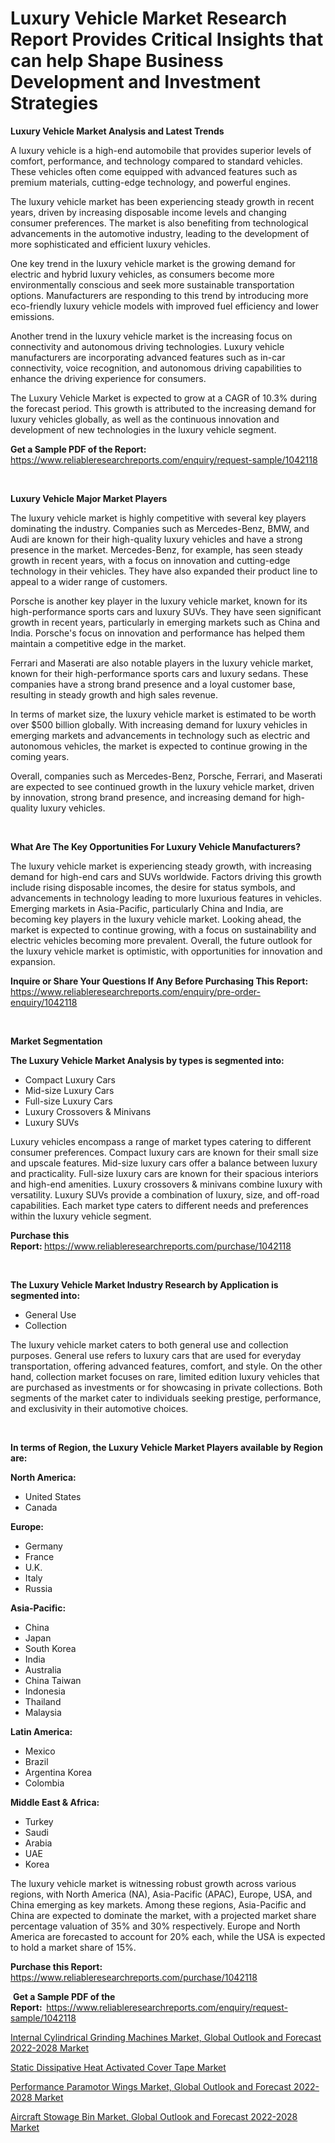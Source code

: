 <p><h1>Luxury Vehicle Market Research Report Provides Critical Insights that can help Shape Business Development and Investment Strategies</h1></p><p><strong>Luxury Vehicle Market Analysis and Latest Trends</strong></p>
<p><p>A luxury vehicle is a high-end automobile that provides superior levels of comfort, performance, and technology compared to standard vehicles. These vehicles often come equipped with advanced features such as premium materials, cutting-edge technology, and powerful engines.</p><p>The luxury vehicle market has been experiencing steady growth in recent years, driven by increasing disposable income levels and changing consumer preferences. The market is also benefiting from technological advancements in the automotive industry, leading to the development of more sophisticated and efficient luxury vehicles.</p><p>One key trend in the luxury vehicle market is the growing demand for electric and hybrid luxury vehicles, as consumers become more environmentally conscious and seek more sustainable transportation options. Manufacturers are responding to this trend by introducing more eco-friendly luxury vehicle models with improved fuel efficiency and lower emissions.</p><p>Another trend in the luxury vehicle market is the increasing focus on connectivity and autonomous driving technologies. Luxury vehicle manufacturers are incorporating advanced features such as in-car connectivity, voice recognition, and autonomous driving capabilities to enhance the driving experience for consumers.</p><p>The Luxury Vehicle Market is expected to grow at a CAGR of 10.3% during the forecast period. This growth is attributed to the increasing demand for luxury vehicles globally, as well as the continuous innovation and development of new technologies in the luxury vehicle segment.</p></p>
<p><strong>Get a Sample PDF of the Report:&nbsp;</strong> <a href="https://www.reliableresearchreports.com/enquiry/request-sample/1042118">https://www.reliableresearchreports.com/enquiry/request-sample/1042118</a></p>
<p>&nbsp;</p>
<p><strong>Luxury Vehicle Major Market Players</strong></p>
<p><p>The luxury vehicle market is highly competitive with several key players dominating the industry. Companies such as Mercedes-Benz, BMW, and Audi are known for their high-quality luxury vehicles and have a strong presence in the market. Mercedes-Benz, for example, has seen steady growth in recent years, with a focus on innovation and cutting-edge technology in their vehicles. They have also expanded their product line to appeal to a wider range of customers.</p><p>Porsche is another key player in the luxury vehicle market, known for its high-performance sports cars and luxury SUVs. They have seen significant growth in recent years, particularly in emerging markets such as China and India. Porsche's focus on innovation and performance has helped them maintain a competitive edge in the market.</p><p>Ferrari and Maserati are also notable players in the luxury vehicle market, known for their high-performance sports cars and luxury sedans. These companies have a strong brand presence and a loyal customer base, resulting in steady growth and high sales revenue.</p><p>In terms of market size, the luxury vehicle market is estimated to be worth over $500 billion globally. With increasing demand for luxury vehicles in emerging markets and advancements in technology such as electric and autonomous vehicles, the market is expected to continue growing in the coming years.</p><p>Overall, companies such as Mercedes-Benz, Porsche, Ferrari, and Maserati are expected to see continued growth in the luxury vehicle market, driven by innovation, strong brand presence, and increasing demand for high-quality luxury vehicles.</p></p>
<p>&nbsp;</p>
<p><strong>What Are The Key Opportunities For Luxury Vehicle Manufacturers?</strong></p>
<p><p>The luxury vehicle market is experiencing steady growth, with increasing demand for high-end cars and SUVs worldwide. Factors driving this growth include rising disposable incomes, the desire for status symbols, and advancements in technology leading to more luxurious features in vehicles. Emerging markets in Asia-Pacific, particularly China and India, are becoming key players in the luxury vehicle market. Looking ahead, the market is expected to continue growing, with a focus on sustainability and electric vehicles becoming more prevalent. Overall, the future outlook for the luxury vehicle market is optimistic, with opportunities for innovation and expansion.</p></p>
<p><strong>Inquire or Share Your Questions If Any Before Purchasing This Report:</strong> <a href="https://www.reliableresearchreports.com/enquiry/pre-order-enquiry/1042118">https://www.reliableresearchreports.com/enquiry/pre-order-enquiry/1042118</a></p>
<p>&nbsp;</p>
<p><strong>Market Segmentation</strong></p>
<p><strong>The Luxury Vehicle Market Analysis by types is segmented into:</strong></p>
<p><ul><li>Compact Luxury Cars</li><li>Mid-size Luxury Cars</li><li>Full-size Luxury Cars</li><li>Luxury Crossovers & Minivans</li><li>Luxury SUVs</li></ul></p>
<p><p>Luxury vehicles encompass a range of market types catering to different consumer preferences. Compact luxury cars are known for their small size and upscale features. Mid-size luxury cars offer a balance between luxury and practicality. Full-size luxury cars are known for their spacious interiors and high-end amenities. Luxury crossovers & minivans combine luxury with versatility. Luxury SUVs provide a combination of luxury, size, and off-road capabilities. Each market type caters to different needs and preferences within the luxury vehicle segment.</p></p>
<p><strong>Purchase this Report:&nbsp;</strong><a href="https://www.reliableresearchreports.com/purchase/1042118">https://www.reliableresearchreports.com/purchase/1042118</a></p>
<p>&nbsp;</p>
<p><strong>The Luxury Vehicle Market Industry Research by Application is segmented into:</strong></p>
<p><ul><li>General Use</li><li>Collection</li></ul></p>
<p><p>The luxury vehicle market caters to both general use and collection purposes. General use refers to luxury cars that are used for everyday transportation, offering advanced features, comfort, and style. On the other hand, collection market focuses on rare, limited edition luxury vehicles that are purchased as investments or for showcasing in private collections. Both segments of the market cater to individuals seeking prestige, performance, and exclusivity in their automotive choices.</p></p>
<p>&nbsp;</p>
<p><strong>In terms of Region, the Luxury Vehicle Market Players available by Region are:</strong></p>
<p>
    <p> <strong> North America: </strong>
        <ul>
            <li>United States</li>
            <li>Canada</li>
        </ul>
        </p> 
    <p> <strong> Europe: </strong>
        <ul>
            <li>Germany</li>
            <li>France</li>
            <li>U.K.</li>
            <li>Italy</li>
            <li>Russia</li>
        </ul>
        </p> 
    <p> <strong> Asia-Pacific: </strong>
        <ul>
            <li>China</li>
            <li>Japan</li>
            <li>South Korea</li>
            <li>India</li>
            <li>Australia</li>
            <li>China Taiwan</li>
            <li>Indonesia</li>
            <li>Thailand</li>
            <li>Malaysia</li>
        </ul>
        </p> 
    <p> <strong> Latin America: </strong>
        <ul>
            <li>Mexico</li>
            <li>Brazil</li>
            <li>Argentina Korea</li>
            <li>Colombia</li>
        </ul>
        </p> 
    <p> <strong> Middle East & Africa: </strong>
        <ul>
            <li>Turkey</li>
            <li>Saudi</li>
            <li>Arabia</li>
            <li>UAE</li>
            <li>Korea</li>
        </ul>
    </p>
    </p>
<p><p>The luxury vehicle market is witnessing robust growth across various regions, with North America (NA), Asia-Pacific (APAC), Europe, USA, and China emerging as key markets. Among these regions, Asia-Pacific and China are expected to dominate the market, with a projected market share percentage valuation of 35% and 30% respectively. Europe and North America are forecasted to account for 20% each, while the USA is expected to hold a market share of 15%.</p></p>
<p><strong>Purchase this Report: </strong><a href="https://www.reliableresearchreports.com/purchase/1042118">https://www.reliableresearchreports.com/purchase/1042118</a></p>
<p>&nbsp;<strong>Get a Sample PDF of the Report:&nbsp;&nbsp;</strong><a href="https://www.reliableresearchreports.com/enquiry/request-sample/1042118">https://www.reliableresearchreports.com/enquiry/request-sample/1042118</a></p>
<p><strong></strong></p>
<p><p><a href="https://view.publitas.com/reportprime-1/internal-cylindrical-grinding-machines-market-global-outlook-and-forecast-2022-2028-market-size-growth-and-forecast-from-2023-2030/">Internal Cylindrical Grinding Machines Market, Global Outlook and Forecast 2022-2028 Market</a></p><p><a href="https://five-trouble-98a.notion.site/Static-Dissipative-Heat-Activated-Cover-Tape-Market-Size-Growing-and-Forecasted-for-period-from-2024-8016cbcd73f04f5a907aaf725022eabf">Static Dissipative Heat Activated Cover Tape Market</a></p><p><a href="https://view.publitas.com/reportprime-1/performance-paramotor-wings-market-global-outlook-and-forecast-2022-2028-market-challenges-opportunities-and-growth-drivers-and-major-market-players-forecasted-for-period-from-2023-2030/">Performance Paramotor Wings Market, Global Outlook and Forecast 2022-2028 Market</a></p><p><a href="https://view.publitas.com/reportprime-1/aircraft-stowage-bin-market-global-outlook-and-forecast-2022-2028-market-size-growth-and-forecast-from-2023-2030/">Aircraft Stowage Bin Market, Global Outlook and Forecast 2022-2028 Market</a></p></p>